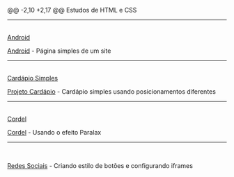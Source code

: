 @@ -2,10 +2,17 @@
 Estudos de HTML e CSS
 <hr>
 <br>
<a href="https://debizinha-santos.github.io/HTML-CSS/site01-3101-Android/index.html" target="_blank">Android</a>
<p>
<a href="https://debizinha-santos.github.io/HTML-CSS/site01-3101-Android/index.html" target="_blank">Android</a> - Página simples de um site</p>
<hr>
<br>
<a href="https://debizinha-santos.github.io/HTML-CSS/site02-0802-Cardapio/index.html" target="_blank">Cardápio Simples</a>
<p>
<a href="https://debizinha-santos.github.io/HTML-CSS/site02-0802-Cardapio/index.html" target="_blank">Projeto Cardápio</a> - Cardápio simples usando posicionamentos diferentes</p>
<hr>
<br>
<a href="https://debizinha-santos.github.io/HTML-CSS/site03-1002-Cordel/index.html" target="_blank">Cordel</a>
<p>
<a href="https://debizinha-santos.github.io/HTML-CSS/site03-1002-Cordel/index.html" target="_blank">Cordel</a> - Usando o efeito Paralax</p>
<hr>
<br>
<p>
<a href="https://debizinha-santos.github.io/HTML-CSS/site04-1102-RedesSociais/index.html" target="_blank">Redes Sociais</a> - Criando estilo de botões e configurando iframes</p>

